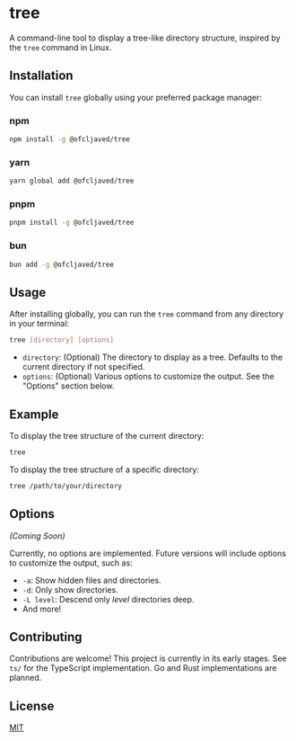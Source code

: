 # tree

A command-line tool to display a tree-like directory structure, inspired by the `tree` command in Linux.

## Installation

You can install `tree` globally using your preferred package manager:

### npm

```bash
npm install -g @ofcljaved/tree
```

### yarn

```bash
yarn global add @ofcljaved/tree
```

### pnpm

```bash
pnpm install -g @ofcljaved/tree
```

### bun

```bash
bun add -g @ofcljaved/tree
```

## Usage

After installing globally, you can run the `tree` command from any directory in your terminal:

```bash
tree [directory] [options]
```

*   `directory`: (Optional) The directory to display as a tree. Defaults to the current directory if not specified.
*   `options`: (Optional) Various options to customize the output. See the "Options" section below.

## Example

To display the tree structure of the current directory:

```bash
tree
```

To display the tree structure of a specific directory:

```bash
tree /path/to/your/directory
```

## Options

_(Coming Soon)_

Currently, no options are implemented.  Future versions will include options to customize the output, such as:

*   `-a`: Show hidden files and directories.
*   `-d`: Only show directories.
*   `-L level`:  Descend only *level* directories deep.
*   And more!

## Contributing

Contributions are welcome!  This project is currently in its early stages.  See `ts/` for the TypeScript implementation.  Go and Rust implementations are planned.

## License

[MIT](LICENSE)
